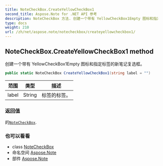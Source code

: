 ```yaml
---
title: NoteCheckBox.CreateYellowCheckBox1
second_title: Aspose.Note for .NET API 参考
description: NoteCheckBox 方法. 创建一个带有 YellowCheckBox1Empty 图标和指定标签的新笔记复选框
type: docs
weight: 210
url: /zh/net/aspose.note/notecheckbox/createyellowcheckbox1/
---
```

## NoteCheckBox.CreateYellowCheckBox1 method

创建一个带有 YellowCheckBox1Empty 图标和指定标签的新笔记复选框。

```csharp
public static NoteCheckBox CreateYellowCheckBox1(string label = "")
```

| 范围 | 类型 | 描述 |
| --- | --- | --- |
| label | String | 标签的标签。 |

### 返回值

的[`NoteCheckBox`](../).

### 也可以看看

* class [NoteCheckBox](../)
* 命名空间 [Aspose.Note](../../notecheckbox/)
* 部件 [Aspose.Note](../../../)


